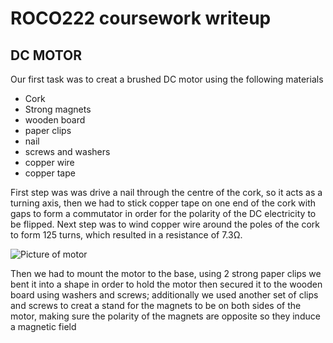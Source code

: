 # ROCO222 coursework writeup
## DC MOTOR
Our first task was to creat a brushed DC motor using the following materials 
- Cork
- Strong magnets 
- wooden board 
- paper clips
- nail
- screws and washers
- copper wire
- copper tape

First step was was drive a nail through the centre of the cork, so it acts as a turning axis, then we had to stick copper
tape on one end of the cork with gaps to form a commutator in order for the polarity of the DC electricity to be flipped.
Next step was to wind copper wire around the poles of the cork to form 125 turns, which resulted in a resistance of 7.3Ω.

![Picture of motor](MotorV1.jpg)

Then we had to mount the motor to the base, using 2 strong paper clips we bent it into a shape in order to hold the motor 
then secured it to the wooden board using washers and screws; additionally we used another set of clips and screws to creat
a stand for the magnets to be on both sides of the motor, making sure the polarity of the magnets are opposite so they 
induce a magnetic field 



